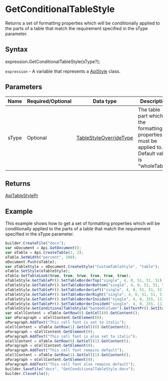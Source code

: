 # GetConditionalTableStyle

Returns a set of formatting properties which will be conditionally applied to the parts of a table that match the requirement specified in the sType parameter.

## Syntax

expression.GetConditionalTableStyle(sType?);

`expression` - A variable that represents a [ApiStyle](../ApiStyle.md) class.

## Parameters

| **Name** | **Required/Optional** | **Data type** | **Description** |
| ------------- | ------------- | ------------- | ------------- |
| sType | Optional | [TableStyleOverrideType](../../../Enumerations//TableStyleOverrideType.md) | The table part which the formatting properties must be applied to. Default value is "wholeTable". |

## Returns

[ApiTableStylePr](../../ApiTableStylePr/ApiTableStylePr.md)

## Example

This example shows how to get a set of formatting properties which will be conditionally applied to the parts of a table that match the requirement specified in the sType parameter.

```javascript
builder.CreateFile("docx");
var oDocument = Api.GetDocument();
var oTable = Api.CreateTable(2, 2);
oTable.SetWidth("percent", 100);
oDocument.Push(oTable);
var oTableStyle = oDocument.CreateStyle("CustomTableStyle", "table");
oTable.SetStyle(oTableStyle);
oTable.SetTableLook(true, true, true, true, true, true);
oTableStyle.GetTablePr().SetTableBorderTop("single", 4, 0, 51, 51, 51);
oTableStyle.GetTablePr().SetTableBorderBottom("single", 4, 0, 51, 51, 51);
oTableStyle.GetTablePr().SetTableBorderLeft("single", 4, 0, 51, 51, 51);
oTableStyle.GetTablePr().SetTableBorderRight("single", 4, 0, 51, 51, 51);
oTableStyle.GetTablePr().SetTableBorderInsideV("single", 4, 0, 255, 111, 61);
oTableStyle.GetTablePr().SetTableBorderInsideH("single", 4, 0, 255, 111, 61);
oTableStyle.GetConditionalTableStyle("bandedColumn").GetTextPr().SetItalic(true);
var oCellContent = oTable.GetRow(0).GetCell(0).GetContent();
var oParagraph = oCellContent.GetElement(0);
oParagraph.AddText("This cell font is set to italic");
oCellContent = oTable.GetRow(1).GetCell(0).GetContent();
oParagraph = oCellContent.GetElement(0);
oParagraph.AddText("This cell font is also set to italic");
oCellContent = oTable.GetRow(0).GetCell(1).GetContent();
oParagraph = oCellContent.GetElement(0);
oParagraph.AddText("This cell font remains default");
oCellContent = oTable.GetRow(1).GetCell(1).GetContent();
oParagraph = oCellContent.GetElement(0);
oParagraph.AddText("This cell font also remains default");
builder.SaveFile("docx", "GetConditionalTableStyle.docx");
builder.CloseFile();
```